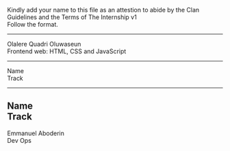 Kindly add your name to this file as an attestion to abide by the Clan Guidelines and the Terms of The Internship v1
<br/> Follow the format.<br/> 
___
Olalere Quadri Oluwaseun <br/>
Frontend web: HTML, CSS and JavaScript
___
Name <br/>
Track
___
Name <br/>
Track
---
Emmanuel Aboderin </br>
Dev Ops
